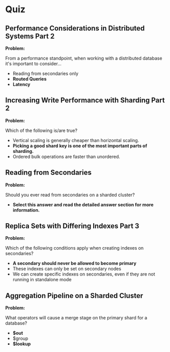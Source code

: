 # Quiz

## Performance Considerations in Distributed Systems Part 2

**Problem:**

From a performance standpoint, when working with a distributed database it's important to consider...

- Reading from secondaries only
- **Routed Queries**
- **Latency**

## Increasing Write Performance with Sharding Part 2

**Problem:**

Which of the following is/are true?

- Vertical scaling is generally cheaper than horizontal scaling.
- **Picking a good shard key is one of the most important parts of sharding.**
- Ordered bulk operations are faster than unordered.

## Reading from Secondaries

**Problem:**

Should you ever read from secondaries on a sharded cluster?

- **Select this answer and read the detailed answer section for more information.**

## Replica Sets with Differing Indexes Part 3

**Problem:**

Which of the following conditions apply when creating indexes on secondaries?

- **A secondary should never be allowed to become primary**
- These indexes can only be set on secondary nodes
- We can create specific indexes on secondaries, even if they are not running in standalone mode

## Aggregation Pipeline on a Sharded Cluster

**Problem:**

What operators will cause a merge stage on the primary shard for a database?

- **$out**
- $group
- **$lookup**
